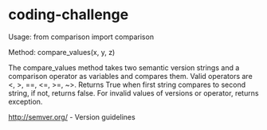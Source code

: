 # coding-challenge

Usage:
from comparison import comparison

Method:
compare_values(x, y, z)

The compare_values method takes two semantic version strings and a comparison operator as variables and compares them.  Valid operators are <, >, ==, <=, >=, ~>.  Returns True when first string compares to second string, if not, returns false.  For invalid values of versions or operator, returns exception.

http://semver.org/ - Version guidelines
